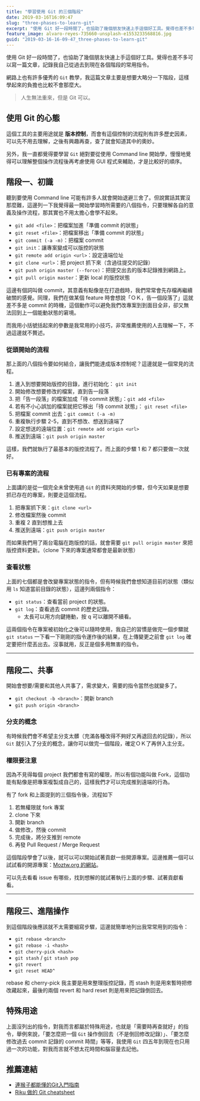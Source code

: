 ```yaml
---
title: "學習使用 Git 的三個階段"
date: 2019-03-16T16:09:47
slug: "three-phases-to-learn-git"
excerpt: "使用 Git 好一段時間了，也協助了幾個朋友快速上手這個好工具。覺得也差不多可以寫一篇文章，記錄我自己從過去到"
feature_image: alvaro-reyes-735660-unsplash-e1553233568816.jpg
guid: "2019-03-16-16-09-47_three-phases-to-learn-git"
---
```

使用 Git 好一段時間了，也協助了幾個朋友快速上手這個好工具。覺得也差不多可以寫一篇文章，記錄我自己從過去到現在各個階段的常用指令。

網路上也有許多優秀的 `Git` 教學，我這篇文章主要是想要大略分一下階段，這樣學起來的負擔也比較不會那麼大。

> 人生無法重來，但是 Git 可以。

使用 Git 的心態
----------

這個工具的主要用途就是 **版本控制**，而會有這個控制的流程則有許多歷史因素，可以先不用去理解，之後有興趣再查，查了就會知道其中的奧妙。

另外，我一直都覺得要學習 `Git` 絕對要從使用 Command line 開始學，慢慢地覺得可以理解整個操作流程後再考慮使用 GUI 程式來輔助，才是比較好的順序。

階段一、初識
------

聽到要使用 Command line 可能有許多人就會開始退避三舍了。但說實話其實沒那麼難，這邊列一下我覺得最一開始學習時所需要的八個指令，只要理解各自的意義及操作流程，那其實也不用太擔心會學不起來。

*   `git add <file>`：把檔案加進「準備 commit 的狀態」
*   `git reset <file>`：把檔案移出「準備 commit 的狀態」
*   `git commit (-a -m)`：把檔案 commit
*   `git init`：讓專案變成可以版控的狀態
*   `git remote add origin <url>`：設定遠端位址
*   `git clone <url>`：把 project 抓下來（含過往提交的記錄）
*   `git push origin master (--force)`：把提交出去的版本記錄推到網路上。
*   `git pull origin master`：更新 local 的版控狀態

這邊有個詞叫做 commit，其意義有點像是在打遊戲時，我們常常會先存檔再繼續破關的感覺。同理，我們在做某個 feature 時會想說「ＯＫ，告一個段落了」這就差不多是 commit 的時機，這個動作可以避免我們改專案到到面目全非，卻又無法回到上一個能動狀態的窘境。

而我用小括號括起來的參數是我常用的小技巧，非常推薦使用的人去理解一下，不過這邊就不贅述。

### 從頭開始的流程

那上面的八個指令要如何結合，讓我們能達成版本控制呢？這邊就是一個常見的流程。

1.  進入到想要開始版控的目錄，進行初始化： `git init`
2.  開始修改想要修改的檔案，直到告一段落
3.  把「告一段落」的檔案加成「待 commit 狀態」：`git add <file>`
4.  若有不小心誤加的檔案就把它移出「待 commit 狀態」： `git reset <file>`
5.  把檔案 commit 出去：`git commit (-a -m)`
6.  重複執行步驟 2-5，直到不想改、想送到遠端了
7.  設定想送的遠端位置：`git remote add origin <url>`
8.  推送到遠端：`git push origin master`

這樣，我們就執行了最基本的版控流程了。而上面的步驟 1 和 7 都只要做一次就好。

### 已有專案的流程

上面講的是從一個完全未曾使用過 `Git` 的資料夾開始的步驟，但今天如果是想要抓已存在的專案，則要走這個流程。

1.  把專案抓下來：`git clone <url>`
2.  修改檔案然後 commit
3.  重複 2 直到想推上去
4.  推送到遠端：`git push origin master`

而如果我們用了兩台電腦在跑版控的話，就會需要 `git pull origin master` 來把版控資料更新。（clone 下來的專案通常都會是最新狀態）

### 查看狀態

上面的七個都是會改變專案狀態的指令，但有時候我們會想知道目前的狀態（類似用 `ls` 知道當前目錄的狀態），這邊列兩個指令：

*   `git status`：查看當前 project 的狀態。
*   `git log`：查看過去 commit 的歷史記錄。
    *   太長可以用方向鍵捲動，按 q 可以離開不續看。

這兩個指令在專案被初始化之後可以隨時使用，我自己的習慣是做完一個步驟就 `git status` 一下看一下剛剛的指令運作後的結果，在上傳變更之前會 `git log` 確定要把什麼丟出去。沒事就用，反正是個多用無害的指令。

* * *

階段二、共事
------

開始會想要/需要和其他人共事了，需求變大，需要的指令當然也就變多了。

*   `git checkout -b <branch>`：開新 branch
*   `git push origin <branch>`

### 分支的概念

有時候我們會不希望主分支太髒（充滿各種改得不夠好又再退回去的記錄），所以 `Git` 就引入了分支的概念，讓你可以做完一個階段，確定ＯＫ了再併入主分支。

### 權限要注意

因為不見得每個 project 我們都會有寫的權限，所以有個功能叫做 Fork，這個功能有點像是把專案複製成自己的，這樣我們才可以完成推到遠端的行為。

有了 fork 和上面提到的三個指令後，流程如下

1.  若無權限就 fork 專案
2.  clone 下來
3.  開新 branch
4.  做修改，然後 commit
5.  完成後，將分支推到 remote
6.  再發 Pull Request / Merge Request

這個階段學會了以後，就可以可以開始試著貢獻一些開源專案。這邊推薦一個可以試試看的開源專案：[Moztw.org 的網站](https://github.com/moztw/www.moztw.org)。

可以先去看看 issue 有哪些，找到想解的就試著執行上面的步驟、試著貢獻看看。

* * *

階段三、進階操作
--------

到這個階段後應該就不太需要細寫步驟，這邊就簡單地列出我常常用到的指令：

*   `git rebase <branch>`
*   `git rebase -i <hash>`
*   `git cherry-pick <hash>`
*   `git stash` / `git stash pop`
*   `git revert`
*   `git reset HEAD^`

rebase 和 cherry-pick 我主要是用來整理版控記錄，而 stash 則是用來暫時把修改藏起來，最後的兩個 revert 和 hard reset 則是用來把記錄倒回去。

特殊用途
----

上面沒列出的指令，對我而言都屬於特殊用途，也就是「需要時再查就好」的指令，舉例來說，「要怎麼把一個 `Git` 操作倒回去（不是倒回修改記錄）」、「要怎麼修改過去 commit 記錄的 commit 時間」等等，我使用 `Git` 四五年到現在也只用過一次的功能，對我而言就不想太花時間和腦容量去記他。

推薦連結
----

*   [連猴子都能懂的Git入門指南](https://backlog.com/git-tutorial/tw/)
*   [Riku 做的 Git cheatsheet](/images/git-cheat-sheet-by-riku.png)
